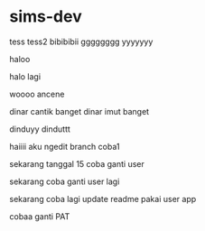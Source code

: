 # sims-dev
tess
tess2
bibibibii
gggggggg
yyyyyyy

haloo

halo lagi

woooo ancene

dinar cantik banget
dinar imut banget

dinduyy
dinduttt


haiiii aku ngedit branch coba1

sekarang tanggal 15 coba ganti user

sekarang coba ganti user lagi

sekarang coba lagi update readme pakai user app

cobaa ganti PAT

